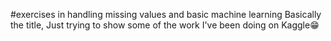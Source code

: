 #exercises in handling missing values and basic machine learning
Basically the title, Just trying to show some of the work I've been doing on Kaggle😁
